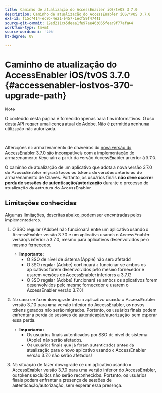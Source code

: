 ```yaml
---
title: Caminho de atualização do AccessEnabler iOS/tvOS 3.7.0
description: Caminho de atualização do AccessEnabler iOS/tvOS 3.7.0
exl-id: f15c7414-ec9b-4e21-b457-1ecf59f47441
source-git-commit: 19ed211c65deaa1fe97ae462065feac9f77afa64
workflow-type: tm+mt
source-wordcount: '296'
ht-degree: 0%

---
```


# Caminho de atualização do AccessEnabler iOS/tvOS 3.7.0 {#accessenabler-iostvos-370-upgrade-path}

>[!NOTE]
>
>O conteúdo desta página é fornecido apenas para fins informativos. O uso desta API requer uma licença atual do Adobe. Não é permitida nenhuma utilização não autorizada.

</br>

Alterações no armazenamento de chaveiros do [nova versão do AccessEnabler 3.7.0](/help/authentication/authn-rn-ios-tvos-370.md) são incompatíveis com a implementação do armazenamento Keychain a partir da versão AccessEnabler anterior à 3.7.0.

O caminho de atualização de um aplicativo que adota a nova versão 3.7.0 do AccessEnabler migrará todos os tokens de versões anteriores do armazenamento de Chaves. Portanto, os usuários finais **não deve ocorrer perda de sessões de autenticação/autorização** durante o processo de atualização da estrutura do AccessEnabler.

## Limitações conhecidas

Algumas limitações, descritas abaixo, podem ser encontradas pelos implementadores.


1. O SSO regular (Adobe) não funcionará entre um aplicativo usando o AccessEnabler versão 3.7.0 e um aplicativo usando o AccessEnabler versão/s inferior a 3.7.0, mesmo para aplicativos desenvolvidos pelo mesmo fornecedor.

   - **Importante:**
      - O SSO de nível de sistema (Apple) não será afetado!
      - O SSO regular (Adobe) continuará a funcionar se ambos os aplicativos forem desenvolvidos pelo mesmo fornecedor e usarem versões do AccessEnabler inferiores a 3.7.0!
      - O SSO regular (Adobe) funcionará se ambos os aplicativos forem desenvolvidos pelo mesmo fornecedor e usarem o AccessEnabler versão 3.7.0!

1. No caso de fazer downgrade de um aplicativo usando o AccessEnabler versão 3.7.0 para uma versão inferior do AccessEnabler, os novos tokens gerados não serão migrados. Portanto, os usuários finais podem enfrentar a perda de sessões de autenticação/autorização, sem esperar essa perda.

   - **Importante:**
      - Os usuários finais autenticados por SSO de nível de sistema (Apple) não serão afetados.
      - Os usuários finais que já foram autenticados antes da atualização para o novo aplicativo usando o AccessEnabler versão 3.7.0 não serão afetados!

1. Na situação de fazer downgrade de um aplicativo usando o AccessEnabler versão 3.7.0 para uma versão inferior do AccessEnabler, os tokens excluídos não serão reconhecidos. Portanto, os usuários finais podem enfrentar a presença de sessões de autenticação/autorização, sem esperar essa presença.

